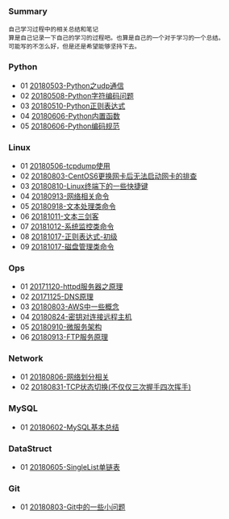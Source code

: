 ### Summary
    自己学习过程中的相关总结和笔记
	算是自己记录一下自己的学习的过程吧。也算是自己的一个对于学习的一个总结。
	可能写的不怎么好，但是还是希望能够坚持下去。

### Python
- 01 [20180503-Python之udp通信](https://github.com/ihuangch/summary/blob/master/Python/Python%E4%B9%8Budp%E9%80%9A%E4%BF%A1.md)
- 02 [20180508-Python字符编码问题](https://github.com/ihuangch/summary/blob/master/Python/Python%E5%AD%97%E7%AC%A6%E7%BC%96%E7%A0%81%E9%97%AE%E9%A2%98.md)
- 03 [20180510-Python正则表达式](https://github.com/ihuangch/summary/blob/master/Python/Python%E4%B9%8B%E6%AD%A3%E5%88%99%E8%A1%A8%E8%BE%BE%E5%BC%8F.md)
- 04 [20180606-Python内置函数](https://github.com/ihuangch/summary/blob/master/Python/Python%E5%B8%B8%E8%A7%81%E5%86%85%E7%BD%AE%E5%87%BD%E6%95%B0.md)
- 05 [20180606-Python编码规范](https://github.com/ihuangch/summary/blob/master/Python/Python%E7%BC%96%E7%A0%81%E8%A7%84%E8%8C%83.md)

### Linux
- 01 [20180506-tcpdump使用](https://github.com/ihuangch/summary/blob/master/Linux/tcpdump%E4%BD%BF%E7%94%A8.md)
- 02 [20180803-CentOS6更换网卡后无法启动网卡的排查](https://github.com/ihuangch/summary/blob/master/Linux/CentOS6%E6%9B%B4%E6%8D%A2%E7%BD%91%E5%8D%A1%E5%90%8E%E6%97%A0%E6%B3%95%E5%90%AF%E5%8A%A8%E7%BD%91%E5%8D%A1%E7%9A%84%E6%8E%92%E6%9F%A5.md)
- 03 [20180810-Linux终端下的一些快捷键](https://github.com/ihuangch/Summary/blob/master/Linux/Linux%E7%BB%88%E7%AB%AF%E7%9A%84%E5%BF%AB%E6%8D%B7%E9%94%AE.md)
- 04 [20180913-网络相关命令](https://github.com/ihuangch/summary/blob/master/Linux/%E7%BD%91%E7%BB%9C%E7%9B%B8%E5%85%B3%E5%91%BD%E4%BB%A4.md)
- 05 [20180918-文本处理类命令](https://github.com/ihuangch/summary/issues/2)
- 06 [20181011-文本三剑客](https://github.com/ihuangch/summary/issues/3)
- 07 [20181012-系统监控类命令](https://github.com/ihuangch/summary/issues/4)
- 08 [20181017-正则表达式-初级](https://github.com/ihuangch/summary/issues/5)
- 09 [20181017-磁盘管理类命令](https://github.com/ihuangch/summary/issues/6)

### Ops
- 01 [20171120-httpd服务器之原理](https://github.com/ihuangch/summary/blob/master/Ops/httpd%E7%9F%A5%E8%AF%86.md)
- 02 [20171125-DNS原理](https://github.com/ihuangch/summary/blob/master/Ops/DNS%E5%8E%9F%E7%90%86.md)
- 03 [20180803-AWS中一些概念](https://github.com/ihuangch/summary/blob/master/Ops/AWS%E4%B8%AD%E4%B8%80%E4%BA%9B%E6%A6%82%E5%BF%B5%E7%9A%84%E7%90%86%E8%A7%A3.md)
- 04 [20180824-密钥对连接远程主机](https://github.com/ihuangch/summary/blob/master/Ops/%E5%AF%86%E9%92%A5%E8%BF%9C%E7%A8%8B%E8%BF%9E%E6%8E%A5%E4%B8%BB%E6%9C%BA.md)
- 05 [20180910-微服务架构](https://github.com/ihuangch/summary/blob/master/Ops/%E5%BE%AE%E6%9C%8D%E5%8A%A1%E6%9E%B6%E6%9E%84.md)
- 06 [20180913-FTP服务原理](https://github.com/ihuangch/summary/issues/1)

### Network
- 01 [20180806-网络划分相关](https://github.com/ihuangch/summary/blob/master/Network/%E7%BD%91%E7%BB%9C%E5%88%92%E5%88%86%E5%8F%8A%E7%9B%B8%E5%85%B3.md)
- 02 [20180831-TCP状态切换(不仅仅三次握手四次挥手)](https://github.com/ihuangch/summary/blob/master/Network/TCP%E7%8A%B6%E6%80%81%E5%88%87%E6%8D%A2.md)

### MySQL
- 01 [20180602-MySQL基本总结](https://github.com/ihuangch/summary/blob/master/MySQL/MySQL%E5%9F%BA%E7%A1%80%E6%80%BB%E7%BB%93.md)
	
### DataStruct
- 01 [20180605-SingleList单链表](https://github.com/ihuangch/summary/blob/master/DataStruct/SingleList.py)

### Git
- 01 [20180803-Git中的一些小问题](https://github.com/ihuangch/summary/blob/master/Git/Git%E4%B8%AD%E9%81%87%E5%88%B0%E7%9A%84%E5%B0%8F%E9%97%AE%E9%A2%98.md)


